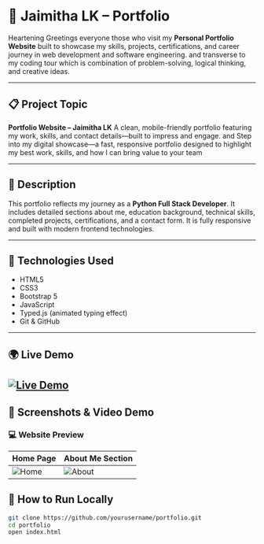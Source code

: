 # 💼 Jaimitha LK – Portfolio

Heartening Greetings everyone those who visit  my **Personal Portfolio Website** built to showcase my skills, projects, certifications, and career journey in web development and software engineering. and transverse to my coding tour which is combination of problem-solving, logical thinking, and creative ideas.

---

## 📋 Project Topic

**Portfolio Website – Jaimitha LK**
A clean, mobile-friendly portfolio featuring my work, skills, and contact details—built to impress and engage. and Step into my digital showcase—a fast, responsive portfolio designed to highlight my best work, skills, and how I can bring value to your team



---

## 📝 Description

This portfolio reflects my journey as a **Python Full Stack Developer**. It includes detailed sections about me, education background, technical skills, completed projects, certifications, and a contact form. It is fully responsive and built with modern frontend technologies.

---

## 🚀 Technologies Used

- HTML5  
- CSS3  
- Bootstrap 5  
- JavaScript  
- Typed.js (animated typing effect)  
- Git & GitHub

---

## 🌍 Live Demo

[![Live Demo](https://img.shields.io/badge/🚀_View_Live_Portfolio-FF5722?style=for-the-badge)]( https://jaimitha13.github.io/Portfolio/)  
---

## 🎥 Screenshots & Video Demo

### 💻 Website Preview

| Home Page                          | About Me Section                    |
|-----------------------------------|-------------------------------------|
| ![Home](screenshots/home.png)     | ![About](screenshots/about.png)     |


## 📁 How to Run Locally

```bash
git clone https://github.com/yourusername/portfolio.git
cd portfolio
open index.html
